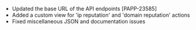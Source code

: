 * Updated the base URL of the API endpoints [PAPP-23585]
* Added a custom view for 'ip reputation' and 'domain reputation' actions
* Fixed miscellaneous JSON and documentation issues
